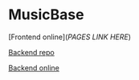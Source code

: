 # MusicBase

[Frontend online](*PAGES LINK HERE*)

[Backend repo](https://github.com/buan0001/MusicBaseBackend)

[Backend online]((https://codequest-node.azurewebsites.net/))